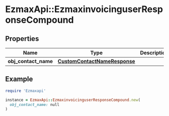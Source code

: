 # EzmaxApi::EzmaxinvoicinguserResponseCompound

## Properties

| Name | Type | Description | Notes |
| ---- | ---- | ----------- | ----- |
| **obj_contact_name** | [**CustomContactNameResponse**](CustomContactNameResponse.md) |  |  |

## Example

```ruby
require 'Ezmaxapi'

instance = EzmaxApi::EzmaxinvoicinguserResponseCompound.new(
  obj_contact_name: null
)
```

